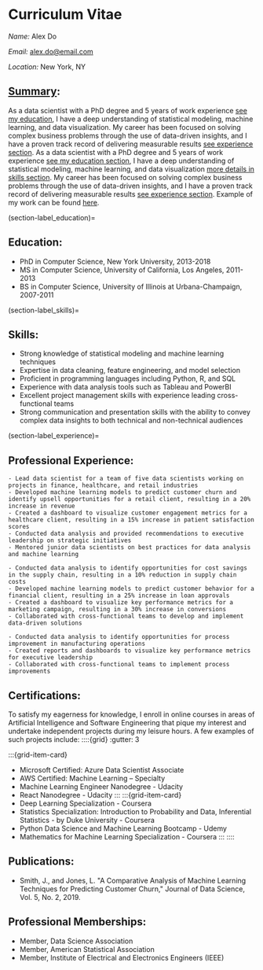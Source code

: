 # Curriculum Vitae

*Name:* Alex Do 

*Email:* <u>alex.do@email.com</u>

*Location:* New York, NY

## <u>Summary</u>:
As a data scientist with a PhD degree and 5 years of work experience [see my education](section-label_education), I have a deep understanding of statistical modeling, machine learning, and data visualization. My career has been focused on solving complex business problems through the use of data-driven insights, and I have a proven track record of delivering measurable results [see experience section](section-label_experience). As a data scientist with a PhD degree and 5 years of work experience [see my education section](section-label_education), I have a deep understanding of statistical modeling, machine learning, and data visualization [more details in skills section](section-label_skills). My career has been focused on solving complex business problems through the use of data-driven insights, and I have a proven track record of delivering measurable results [see experience section](section-label_experience). Example of my work can be found [here](analysis_example.ipynb).

(section-label_education)=
## Education:
- PhD in Computer Science, New York University, 2013-2018
- MS in Computer Science, University of California, Los Angeles, 2011-2013
- BS in Computer Science, University of Illinois at Urbana-Champaign, 2007-2011

(section-label_skills)=
## Skills:
- Strong knowledge of statistical modeling and machine learning techniques
- Expertise in data cleaning, feature engineering, and model selection
- Proficient in programming languages including Python, R, and SQL
- Experience with data analysis tools such as Tableau and PowerBI
- Excellent project management skills with experience leading cross-functional teams
- Strong communication and presentation skills with the ability to convey complex data insights to both technical and non-technical audiences

(section-label_experience)=
## Professional Experience:
```{dropdown} **Data Scientist, ABC Corporation, New York, NY, 2018-present**
- Lead data scientist for a team of five data scientists working on projects in finance, healthcare, and retail industries
- Developed machine learning models to predict customer churn and identify upsell opportunities for a retail client, resulting in a 20% increase in revenue
- Created a dashboard to visualize customer engagement metrics for a healthcare client, resulting in a 15% increase in patient satisfaction scores
- Conducted data analysis and provided recommendations to executive leadership on strategic initiatives
- Mentored junior data scientists on best practices for data analysis and machine learning
```
``` {dropdown} **Data Scientist, XYZ Corporation, Los Angeles, CA, 2016-2018**
- Conducted data analysis to identify opportunities for cost savings in the supply chain, resulting in a 10% reduction in supply chain costs
- Developed machine learning models to predict customer behavior for a financial client, resulting in a 25% increase in loan approvals
- Created a dashboard to visualize key performance metrics for a marketing campaign, resulting in a 30% increase in conversions
- Collaborated with cross-functional teams to develop and implement data-driven solutions
```
``` {dropdown} **Data Analyst, DEF Corporation, Urbana-Champaign, IL, 2011-2016**
- Conducted data analysis to identify opportunities for process improvement in manufacturing operations
- Created reports and dashboards to visualize key performance metrics for executive leadership
- Collaborated with cross-functional teams to implement process improvements
```
## Certifications:
To satisfy my eagerness for knowledge, I enroll in online courses in areas of Artificial Intelligence and Software Engineering that pique my interest and undertake independent projects during my leisure hours. A few examples of such projects include:
::::{grid}
:gutter: 3

:::{grid-item-card}
- Microsoft Certified: Azure Data Scientist Associate
- AWS Certified: Machine Learning – Specialty
- Machine Learning Engineer Nanodegree - Udacity
- React Nanodegree - Udacity
:::
:::{grid-item-card}
- Deep Learning Specialization - Coursera
- Statistics Specialization: Introduction to Probability and Data, Inferential Statistics - by Duke University - Coursera
- Python Data Science and Machine Learning Bootcamp - Udemy
- Mathematics for Machine Learning Specialization - Coursera
:::
::::

## Publications:
- Smith, J., and Jones, L. "A Comparative Analysis of Machine Learning Techniques for Predicting Customer Churn," Journal of Data Science, Vol. 5, No. 2, 2019.

## Professional Memberships:
- Member, Data Science Association
- Member, American Statistical Association
- Member, Institute of Electrical and Electronics Engineers (IEEE)
